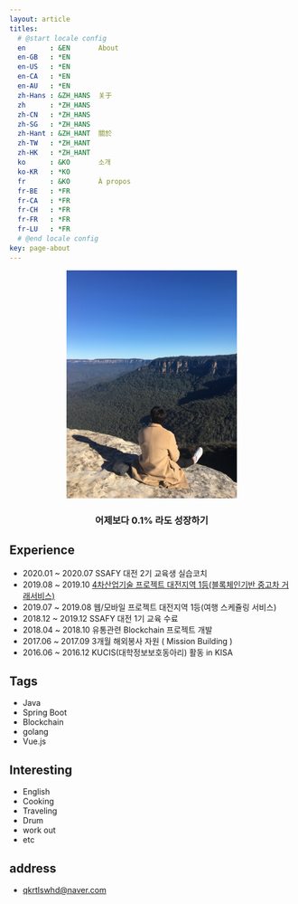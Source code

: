 ```yaml
---
layout: article
titles:
  # @start locale config
  en      : &EN       About
  en-GB   : *EN
  en-US   : *EN
  en-CA   : *EN
  en-AU   : *EN
  zh-Hans : &ZH_HANS  关于
  zh      : *ZH_HANS
  zh-CN   : *ZH_HANS
  zh-SG   : *ZH_HANS
  zh-Hant : &ZH_HANT  關於
  zh-TW   : *ZH_HANT
  zh-HK   : *ZH_HANT
  ko      : &KO       소개
  ko-KR   : *KO
  fr      : &KO       À propos
  fr-BE   : *FR
  fr-CA   : *FR
  fr-CH   : *FR
  fr-FR   : *FR
  fr-LU   : *FR
  # @end locale config
key: page-about
---
```


<p align="center">
  <img style="max-width: 60%;" src="/assets/images/profile/Me3.JPG"/>
</p>


### <center> 어제보다 0.1% 라도 성장하기 <center>


## Experience
- 2020.01 ~ 2020.07 SSAFY 대전 2기 교육생 실습코치
- 2019.08 ~ 2019.10 [4차산업기술 프로젝트 대전지역 1등(블록체인기반 중고차 거래서비스)](http://shinjongpark.github.io/2020/01/01/Project-Blockcar.html)
- 2019.07 ~ 2019.08 웹/모바일 프로젝트 대전지역 1등(여행 스케쥴링 서비스)
- 2018.12 ~ 2019.12 SSAFY 대전 1기 교육 수료
- 2018.04 ~ 2018.10 유통관련 Blockchain 프로젝트 개발
- 2017.06 ~ 2017.09 3개월 해외봉사 자원 ( Mission Building )
- 2016.06 ~ 2016.12 KUCIS(대학정보보호동아리) 활동 in KISA

## Tags
- Java
- Spring Boot
- Blockchain
- golang
- Vue.js

## Interesting
- English
- Cooking
- Traveling
- Drum
- work out
- etc

## address
- qkrtlswhd@naver.com